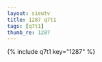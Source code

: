 ```yaml
--- 
layout: sieutv
title: 1287 q7t1
tags: [q7t1]
thumb_re: 1287
---
```

{% include q7t1 key="1287" %} 
